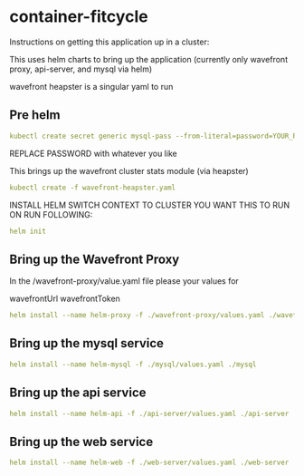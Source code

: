 # container-fitcycle

Instructions on getting this application up in a cluster:

This uses helm charts to bring up the application
(currently only wavefront proxy, api-server, and mysql via helm)

wavefront heapster is a singular yaml to run

## Pre helm

```yaml
kubectl create secret generic mysql-pass --from-literal=password=YOUR_PASSWORD
```

REPLACE PASSWORD with whatever you like

This brings up the wavefront cluster stats module (via heapster)

```yaml
kubectl create -f wavefront-heapster.yaml
```

INSTALL HELM 
SWITCH CONTEXT TO CLUSTER YOU WANT THIS TO RUN ON
RUN FOLLOWING:

```yaml
helm init
```
 
## Bring up the Wavefront Proxy

In the /wavefront-proxy/value.yaml file please your values for

wavefrontUrl
wavefrontToken

```yaml
helm install --name helm-proxy -f ./wavefront-proxy/values.yaml ./wavefront-proxy 
```

## Bring up the mysql service

```yaml
helm install --name helm-mysql -f ./mysql/values.yaml ./mysql
```

## Bring up the api service

```yaml
helm install --name helm-api -f ./api-server/values.yaml ./api-server
```

## Bring up the web service

```yaml
helm install --name helm-web -f ./web-server/values.yaml ./web-server
```


